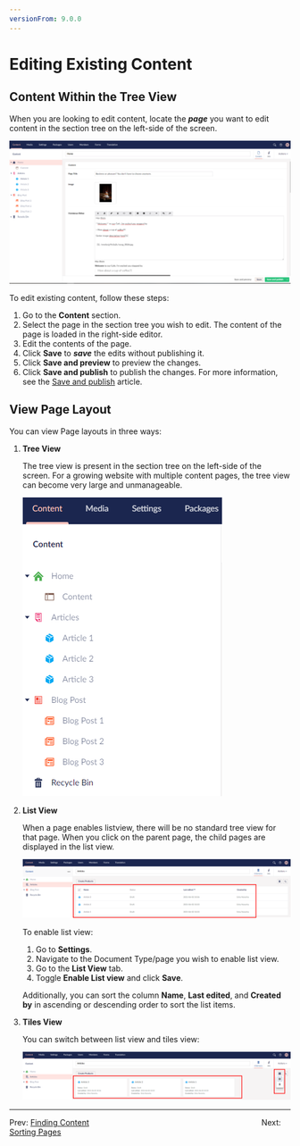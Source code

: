```yaml
---
versionFrom: 9.0.0
---
```


# Editing Existing Content

## Content Within the Tree View

When you are looking to edit content, locate the ***page*** you want to edit content in the section tree on the left-side of the screen.

![Viewing Pages in Content Section](images/View-page-v9.png)

To edit existing content, follow these steps:

1. Go to the **Content** section.
2. Select the page in the section tree you wish to edit. The content of the page is loaded in the right-side editor.
3. Edit the contents of the page.
4. Click **Save** to ***save*** the edits without publishing it.
5. Click **Save and preview** to preview the changes.
6. Click **Save and publish** to publish the changes. For more information, see the [Save and publish](../Creating-Saving-and-Publishing-Content) article.

## View Page Layout

You can view Page layouts in three ways:

1. **Tree View**

    The tree view is present in the section tree on the left-side of the screen. For a growing website with multiple content pages, the tree view can become very large and unmanageable.

    ![Tree View](images/Pick-page-v9.png)

2. **List View**

    When a page enables listview, there will be no standard tree view for that page. When you click on the parent page, the child pages are displayed in the list view.

    ![Shows the regular listview.](images/List-view-v9.png)

    To enable list view:
    1. Go to **Settings**.
    2. Navigate to the Document Type/page you wish to enable list view.
    3. Go to the **List View** tab.
    4. Toggle **Enable List view** and click **Save**.

    Additionally, you can sort the column **Name**, **Last edited**, and **Created by** in ascending or descending order to sort the list items.

3. **Tiles View**

    You can switch between list view and tiles view:

    ![Tiles View.](images/Tiles-View-v9.png)

---

Prev: [Finding Content](../Finding-Content/index-v9.md) &emsp; &emsp; &emsp; &emsp; &emsp; &emsp; &emsp; &emsp; &emsp; &emsp; &emsp; &emsp; &emsp; &emsp; &emsp; &emsp; &emsp; Next: [Sorting Pages](../Ordering-Pages/index-v9.md)
